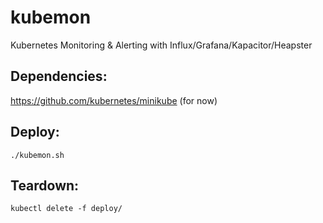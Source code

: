 # kubemon
Kubernetes Monitoring & Alerting with Influx/Grafana/Kapacitor/Heapster

## Dependencies:
https://github.com/kubernetes/minikube (for now)

## Deploy:

```
./kubemon.sh
```

## Teardown:
```
kubectl delete -f deploy/
```

